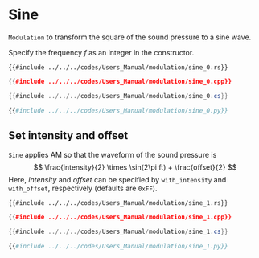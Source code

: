 # Sine

`Modulation` to transform the square of the sound pressure to a sine wave.

Specify the frequency $f$ as an integer in the constructor.

```rust,edition2021
{{#include ../../../codes/Users_Manual/modulation/sine_0.rs}}
```

```cpp
{{#include ../../../codes/Users_Manual/modulation/sine_0.cpp}}
```

```cs
{{#include ../../../codes/Users_Manual/modulation/sine_0.cs}}
```

```python
{{#include ../../../codes/Users_Manual/modulation/sine_0.py}}
```

## Set intensity and offset

`Sine` applies AM so that the waveform of the sound pressure is
$$
    \frac{intensity}{2} \times \sin(2\pi ft) + \frac{offset}{2}
$$
Here, $intensity$ and $offset$ can be specified by `with_intensity` and `with_offset`, respectively (defaults are `0xFF`).

```rust,edition2021
{{#include ../../../codes/Users_Manual/modulation/sine_1.rs}}
```

```cpp
{{#include ../../../codes/Users_Manual/modulation/sine_1.cpp}}
```

```cs
{{#include ../../../codes/Users_Manual/modulation/sine_1.cs}}
```

```python
{{#include ../../../codes/Users_Manual/modulation/sine_1.py}}
```

